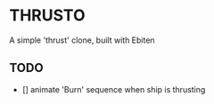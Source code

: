 # THRUSTO

A simple 'thrust' clone, built with Ebiten

## TODO

 - [] animate 'Burn' sequence when ship is thrusting
